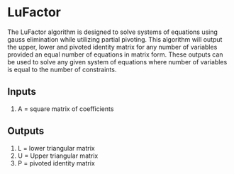 # LuFactor
The LuFactor algorithm is designed to solve systems of equations using gauss elimination while utilizing partial pivoting. This algorithm will output the upper, lower and pivoted identity matrix for any number of variables provided an equal number of equations in matrix form. These outputs can be used to solve any given system of equations where number of variables is equal to the number of constraints.
## Inputs
1. A = square matrix of coefficients
## Outputs
1. L = lower triangular matrix
2. U = Upper triangular matrix
3. P = pivoted identity matrix
